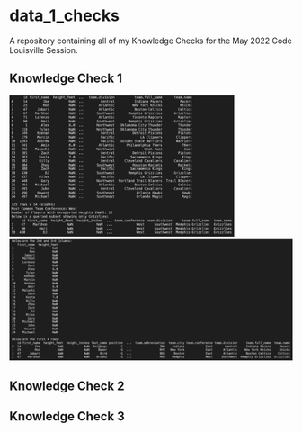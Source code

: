 # data_1_checks
A repository containing all of my Knowledge Checks for the May 2022 Code Louisville Session.

## Knowledge Check 1

<p float="left">
   <img src="./KC1Preview.png" alt="Preview" width="400"/>
   <img src="./KCPreview2.png" alt="Preview2" width="575"/>
</p>

## Knowledge Check 2

## Knowledge Check 3



